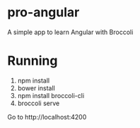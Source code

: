 # pro-angular
A simple app to learn Angular with Broccoli

# Running #
1. npm install
2. bower install
3. npm install broccoli-cli
4. broccoli serve

Go to http://localhost:4200
